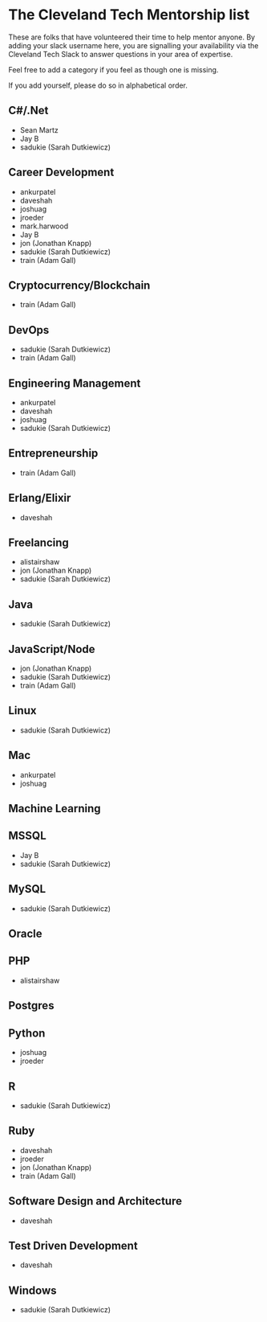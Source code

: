 # The Cleveland Tech Mentorship list

These are folks that have volunteered their time to help mentor anyone. By adding your slack username here, you are signalling your availability via the Cleveland Tech Slack to answer questions in your area of expertise.

Feel free to add a category if you feel as though one is missing.

If you add yourself, please do so in alphabetical order. 

## C#/.Net
* Sean Martz
* Jay B
* sadukie (Sarah Dutkiewicz)

## Career Development
* ankurpatel
* daveshah
* joshuag
* jroeder
* mark.harwood
* Jay B
* jon (Jonathan Knapp)
* sadukie (Sarah Dutkiewicz)
* train (Adam Gall)

## Cryptocurrency/Blockchain
* train (Adam Gall)

## DevOps
* sadukie (Sarah Dutkiewicz)
* train (Adam Gall)

## Engineering Management
* ankurpatel
* daveshah
* joshuag
* sadukie (Sarah Dutkiewicz) 

## Entrepreneurship
* train (Adam Gall)

## Erlang/Elixir
* daveshah

## Freelancing
* alistairshaw
* jon (Jonathan Knapp)
* sadukie (Sarah Dutkiewicz)

## Java
* sadukie (Sarah Dutkiewicz)

## JavaScript/Node
* jon (Jonathan Knapp)
* sadukie (Sarah Dutkiewicz)
* train (Adam Gall)

## Linux
* sadukie (Sarah Dutkiewicz)

## Mac
* ankurpatel
* joshuag

## Machine Learning

## MSSQL
* Jay B
* sadukie (Sarah Dutkiewicz)

## MySQL
* sadukie (Sarah Dutkiewicz)

## Oracle

## PHP
* alistairshaw

## Postgres

## Python
* joshuag
* jroeder

## R
* sadukie (Sarah Dutkiewicz)

## Ruby
* daveshah
* jroeder
* jon (Jonathan Knapp)
* train (Adam Gall)

## Software Design and Architecture
* daveshah

## Test Driven Development
* daveshah

## Windows
* sadukie (Sarah Dutkiewicz)
